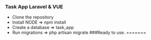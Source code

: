 ### Task App Laravel & VUE
* Clone the repository
* Install NODE => npm install
* Create a database => task_app
* Run migrations => php artisan migrate
###Ready to use.
=======


